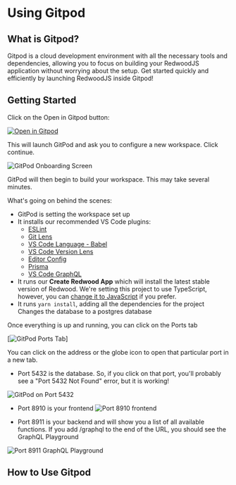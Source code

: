 # Using Gitpod

## What is Gitpod?
Gitpod is a cloud development environment with all the necessary tools and dependencies, allowing you to focus on building your RedwoodJS application without worrying about the setup. Get started quickly and efficiently by launching RedwoodJS inside Gitpod!

## Getting Started
Click on the Open in Gitpod button:

[![Open in Gitpod](https://gitpod.io/button/open-in-gitpod.svg)](https://gitpod.io/#https://github.com/redwoodjs/starter)

<!-- Video: How to get started with Gitpod to first commit -->

This will launch GitPod and ask you to configure a new workspace. Click continue.

![GitPod Onboarding Screen](https://github.com/redwoodjs/starter/raw/main/images/gitpod-new-workspace.png)

GitPod will then begin to build your workspace. This may take several minutes.

What's going on behind the scenes:

- GitPod is setting the workspace set up
- It installs our recommended VS Code plugins:
  - [ESLint](https://github.com/redwoodjs/starter/blob/main)
  - [Git Lens](https://github.com/redwoodjs/starter/blob/main)
  - [VS Code Language - Babel](https://github.com/redwoodjs/starter/blob/main)
  - [VS Code Version Lens](https://github.com/redwoodjs/starter#:~:text=VS%20Code%20Version%20Lens)
  - [Editor Config](https://github.com/redwoodjs/starter#:~:text=Code%20Version%20Lens-,Editor%20Config,-Prisma)
  - [Prisma](https://github.com/redwoodjs/starter/blob/main)
  - [VS Code GraphQL](https://github.com/redwoodjs/starter/blob/main)
- It runs our **Create Redwood App** which will install the latest stable version of Redwood. We're setting this project to use TypeScript, however, you can [change it to JavaScript](https://github.com/redwoodjs/starter/blob/main) if you prefer.
- It runs `yarn install`, adding all the dependencies for the project
Changes the database to a postgres database

Once everything is up and running, you can click on the Ports tab

[![GitPod Ports Tab](https://github.com/redwoodjs/starter/blob/main/images/gitpod-ports.png)]

You can click on the address or the globe icon to open that particular port in a new tab.

- Port 5432 is the database. So, if you click on that port, you'll probably see a "Port 5432 Not Found" error, but it is working!

![GitPod on Port 5432](https://github.com/redwoodjs/starter/raw/main/images/gitpod-port-5432.png)

- Port 8910 is your frontend
![Port 8910 frontend](https://github.com/redwoodjs/starter/raw/main/images/gitpod-port-8910.png)

- Port 8911 is your backend and will show you a list of all available functions. If you add /graphql to the end of the URL, you should see the GraphQL Playground

![Port 8911 GraphQL Playground](https://github.com/redwoodjs/starter/raw/main/images/gitpod-graphql.png)

## How to Use Gitpod

<!-- Video: Tour Gitpod / VS Code and Sync in 2 places -->
